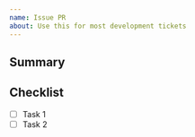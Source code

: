 ```yaml
---
name: Issue PR
about: Use this for most development tickets
---
```


## Summary

## Checklist
- [ ] Task 1
- [ ] Task 2